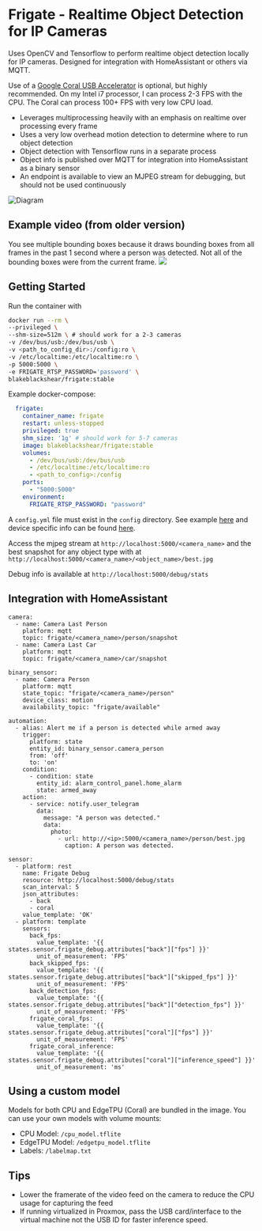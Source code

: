 # Frigate - Realtime Object Detection for IP Cameras
Uses OpenCV and Tensorflow to perform realtime object detection locally for IP cameras. Designed for integration with HomeAssistant or others via MQTT.

Use of a [Google Coral USB Accelerator](https://coral.withgoogle.com/products/accelerator/) is optional, but highly recommended. On my Intel i7 processor, I can process 2-3 FPS with the CPU. The Coral can process 100+ FPS with very low CPU load.

- Leverages multiprocessing heavily with an emphasis on realtime over processing every frame
- Uses a very low overhead motion detection to determine where to run object detection
- Object detection with Tensorflow runs in a separate process
- Object info is published over MQTT for integration into HomeAssistant as a binary sensor
- An endpoint is available to view an MJPEG stream for debugging, but should not be used continuously

![Diagram](diagram.png)

## Example video (from older version)
You see multiple bounding boxes because it draws bounding boxes from all frames in the past 1 second where a person was detected. Not all of the bounding boxes were from the current frame.
[![](http://img.youtube.com/vi/nqHbCtyo4dY/0.jpg)](http://www.youtube.com/watch?v=nqHbCtyo4dY "Frigate")

## Getting Started
Run the container with
```bash
docker run --rm \
--privileged \
--shm-size=512m \ # should work for a 2-3 cameras
-v /dev/bus/usb:/dev/bus/usb \
-v <path_to_config_dir>:/config:ro \
-v /etc/localtime:/etc/localtime:ro \
-p 5000:5000 \
-e FRIGATE_RTSP_PASSWORD='password' \
blakeblackshear/frigate:stable
```

Example docker-compose:
```yaml
  frigate:
    container_name: frigate
    restart: unless-stopped
    privileged: true
    shm_size: '1g' # should work for 5-7 cameras
    image: blakeblackshear/frigate:stable
    volumes:
      - /dev/bus/usb:/dev/bus/usb
      - /etc/localtime:/etc/localtime:ro
      - <path_to_config>:/config
    ports:
      - "5000:5000"
    environment:
      FRIGATE_RTSP_PASSWORD: "password"
```

A `config.yml` file must exist in the `config` directory. See example [here](config/config.example.yml) and device specific info can be found [here](docs/DEVICES.md).

Access the mjpeg stream at `http://localhost:5000/<camera_name>` and the best snapshot for any object type with at `http://localhost:5000/<camera_name>/<object_name>/best.jpg`

Debug info is available at `http://localhost:5000/debug/stats`

## Integration with HomeAssistant
```
camera:
  - name: Camera Last Person
    platform: mqtt
    topic: frigate/<camera_name>/person/snapshot
  - name: Camera Last Car
    platform: mqtt
    topic: frigate/<camera_name>/car/snapshot

binary_sensor:
  - name: Camera Person
    platform: mqtt
    state_topic: "frigate/<camera_name>/person"
    device_class: motion
    availability_topic: "frigate/available"

automation:
  - alias: Alert me if a person is detected while armed away
    trigger: 
      platform: state
      entity_id: binary_sensor.camera_person
      from: 'off'
      to: 'on'
    condition:
      - condition: state
        entity_id: alarm_control_panel.home_alarm
        state: armed_away
    action:
      - service: notify.user_telegram
        data:
          message: "A person was detected."
          data:
            photo:
              - url: http://<ip>:5000/<camera_name>/person/best.jpg
                caption: A person was detected.

sensor:
  - platform: rest
    name: Frigate Debug
    resource: http://localhost:5000/debug/stats
    scan_interval: 5
    json_attributes:
      - back
      - coral
    value_template: 'OK'  
  - platform: template
    sensors:
      back_fps: 
        value_template: '{{ states.sensor.frigate_debug.attributes["back"]["fps"] }}'
        unit_of_measurement: 'FPS'
      back_skipped_fps: 
        value_template: '{{ states.sensor.frigate_debug.attributes["back"]["skipped_fps"] }}'
        unit_of_measurement: 'FPS'
      back_detection_fps: 
        value_template: '{{ states.sensor.frigate_debug.attributes["back"]["detection_fps"] }}'
        unit_of_measurement: 'FPS'
      frigate_coral_fps: 
        value_template: '{{ states.sensor.frigate_debug.attributes["coral"]["fps"] }}'
        unit_of_measurement: 'FPS'
      frigate_coral_inference:
        value_template: '{{ states.sensor.frigate_debug.attributes["coral"]["inference_speed"] }}' 
        unit_of_measurement: 'ms'
```
## Using a custom model
Models for both CPU and EdgeTPU (Coral) are bundled in the image. You can use your own models with volume mounts:
- CPU Model: `/cpu_model.tflite`
- EdgeTPU Model: `/edgetpu_model.tflite`
- Labels: `/labelmap.txt`

## Tips
- Lower the framerate of the video feed on the camera to reduce the CPU usage for capturing the feed
- If running virtualized in Proxmox, pass the USB card/interface to the virtual machine not the USB ID for faster inference speed.
